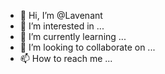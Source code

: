 - 👋 Hi, I’m @Lavenant
- 👀 I’m interested in ...
- 🌱 I’m currently learning ...
- 💞️ I’m looking to collaborate on ...
- 📫 How to reach me ...

<!---
Lavenant/Lavenant is a ✨ special ✨ repository because its `README.md` (this file) appears on your GitHub profile.
You can click the Preview link to take a look at your changes.
--->
